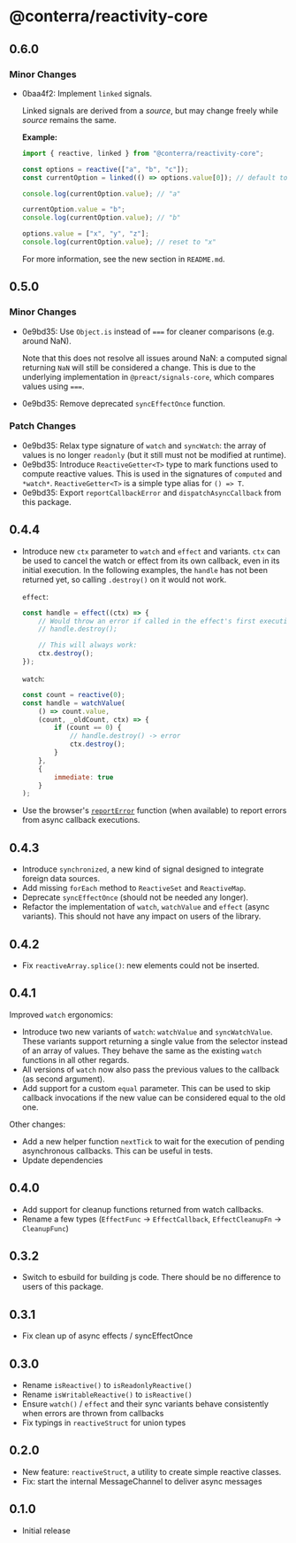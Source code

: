 # @conterra/reactivity-core

## 0.6.0

### Minor Changes

- 0baa4f2: Implement `linked` signals.

    Linked signals are derived from a _source_, but may change freely while _source_ remains the same.

    **Example:**

    ```ts
    import { reactive, linked } from "@conterra/reactivity-core";

    const options = reactive(["a", "b", "c"]);
    const currentOption = linked(() => options.value[0]); // default to first item

    console.log(currentOption.value); // "a"

    currentOption.value = "b";
    console.log(currentOption.value); // "b"

    options.value = ["x", "y", "z"];
    console.log(currentOption.value); // reset to "x"
    ```

    For more information, see the new section in `README.md`.

## 0.5.0

### Minor Changes

- 0e9bd35: Use `Object.is` instead of `===` for cleaner comparisons (e.g. around NaN).

    Note that this does not resolve all issues around NaN: a computed signal returning `NaN` will still be considered a change.
    This is due to the underlying implementation in `@preact/signals-core`, which compares values using `===`.

- 0e9bd35: Remove deprecated `syncEffectOnce` function.

### Patch Changes

- 0e9bd35: Relax type signature of `watch` and `syncWatch`: the array of values is no longer `readonly` (but it still must not be modified at runtime).
- 0e9bd35: Introduce `ReactiveGetter<T>` type to mark functions used to compute reactive values.
  This is used in the signatures of `computed` and `*watch*`.
  `ReactiveGetter<T>` is a simple type alias for `() => T`.
- 0e9bd35: Export `reportCallbackError` and `dispatchAsyncCallback` from this package.

## 0.4.4

- Introduce new `ctx` parameter to `watch` and `effect` and variants.
  `ctx` can be used to cancel the watch or effect from its own callback, even in its initial execution.
  In the following examples, the `handle` has not been returned yet, so calling `.destroy()` on it would not work.

    `effect`:

    ```js
    const handle = effect((ctx) => {
        // Would throw an error if called in the effect's first execution. `handle` has not been returned yet!
        // handle.destroy();

        // This will always work:
        ctx.destroy();
    });
    ```

    `watch`:

    ```js
    const count = reactive(0);
    const handle = watchValue(
        () => count.value,
        (count, _oldCount, ctx) => {
            if (count == 0) {
                // handle.destroy() -> error
                ctx.destroy();
            }
        },
        {
            immediate: true
        }
    );
    ```

- Use the browser's [`reportError`](https://developer.mozilla.org/en-US/docs/Web/API/Window/reportError) function (when available) to report errors from async callback executions.

## 0.4.3

- Introduce `synchronized`, a new kind of signal designed to integrate foreign data sources.
- Add missing `forEach` method to `ReactiveSet` and `ReactiveMap`.
- Deprecate `syncEffectOnce` (should not be needed any longer).
- Refactor the implementation of `watch`, `watchValue` and `effect` (async variants). This should not have any impact on users of the library.

## 0.4.2

- Fix `reactiveArray.splice()`: new elements could not be inserted.

## 0.4.1

Improved `watch` ergonomics:

- Introduce two new variants of `watch`: `watchValue` and `syncWatchValue`.
  These variants support returning a single value from the selector instead of an array of values.
  They behave the same as the existing `watch` functions in all other regards.
- All versions of `watch` now also pass the previous values to the callback (as second argument).
- Add support for a custom `equal` parameter.
  This can be used to skip callback invocations if the new value can be considered equal to the old one.

Other changes:

- Add a new helper function `nextTick` to wait for the execution of pending asynchronous callbacks.
  This can be useful in tests.
- Update dependencies

## 0.4.0

- Add support for cleanup functions returned from watch callbacks.
- Rename a few types (`EffectFunc` -> `EffectCallback`, `EffectCleanupFn` -> `CleanupFunc`)

## 0.3.2

- Switch to esbuild for building js code. There should be no difference to users of this package.

## 0.3.1

- Fix clean up of async effects / syncEffectOnce

## 0.3.0

- Rename `isReactive()` to `isReadonlyReactive()`
- Rename `isWritableReactive()` to `isReactive()`
- Ensure `watch()` / `effect` and their sync variants behave consistently when errors are thrown from callbacks
- Fix typings in `reactiveStruct` for union types

## 0.2.0

- New feature: `reactiveStruct`, a utility to create simple reactive classes.
- Fix: start the internal MessageChannel to deliver async messages

## 0.1.0

- Initial release

